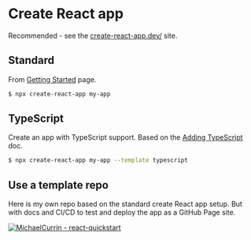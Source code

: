 # Create React app

Recommended - see the [create-react-app.dev/](https://create-react-app.dev) site.


## Standard

From [Getting Started](https://create-react-app.dev/docs/getting-started) page.

```sh
$ npx create-react-app my-app 
```


## TypeScript

Create an app with TypeScript support. Based on the [Adding TypeScript](https://create-react-app.dev/docs/adding-typescript/) doc.

```sh
$ npx create-react-app my-app --template typescript
```


## Use a template repo

Here is my own repo based on the standard create React app setup. But with docs and CI/CD to test and deploy the app as a GitHub Page site.

[![MichaelCurrin - react-quickstart](https://img.shields.io/static/v1?label=MichaelCurrin&message=react-quickstart&color=blue&logo=github)](https://github.com/MichaelCurrin/react-quickstart)
